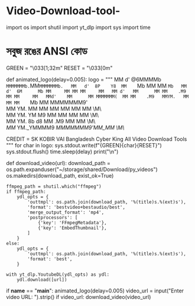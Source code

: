 # Video-Download-tool-
import os
import shutil
import yt_dlp
import sys
import time

# সবুজ রঙের ANSI কোড
GREEN = "\033[1;32m"
RESET = "\033[0m"

def animated_logo(delay=0.005):
    logo = """
MM    d'  @6MMMMb  `MMMMMMMb.`MM`MMMMMMMb.  
 MM   d'  8P    Y8  MM    `Mb MM MM    `Mb  
 MM  d'  6M      Mb MM     MM MM MM     MM  
 MM d'   MM      MM MM    .M9 MM MM     MM  
 MMd'    MM      MM MMMMMMM(  MM MM    .M9  
 MMYM.   MM      MM MM    `Mb MM MMMMMMM9'  
 MM YM.  MM      MM MM     MM MM MM  \\M\\    
 MM  YM. YM      M9 MM     MM MM MM   \\M\\   
 MM   YM. 8b    d8  MM    .M9 MM MM    \\M\\  
_MM_   YM._YMMMM9  _MMMMMMM9'_MM_MM_    \\M\\_

CREDIT = SK KOBIR VAI
Bangladesh Cyber King
All Video Download Tools
"""
    for char in logo:
        sys.stdout.write(f"{GREEN}{char}{RESET}")
        sys.stdout.flush()
        time.sleep(delay)
    print("\n")

def download_video(url):
    download_path = os.path.expanduser("~/storage/shared/Download/py_videos")
    os.makedirs(download_path, exist_ok=True)

    ffmpeg_path = shutil.which("ffmpeg")
    if ffmpeg_path:
        ydl_opts = {
            'outtmpl': os.path.join(download_path, '%(title)s.%(ext)s'),
            'format': 'bestvideo+bestaudio/best',
            'merge_output_format': 'mp4',
            'postprocessors': [
                {'key': 'FFmpegMetadata'},
                {'key': 'EmbedThumbnail'},
            ]
        }
    else:
        ydl_opts = {
            'outtmpl': os.path.join(download_path, '%(title)s.%(ext)s'),
            'format': 'best',
        }

    with yt_dlp.YoutubeDL(ydl_opts) as ydl:
        ydl.download([url])

if __name__ == "__main__":
    animated_logo(delay=0.005)
    video_url = input("Enter video URL: ").strip()
    if video_url:
        download_video(video_url)
